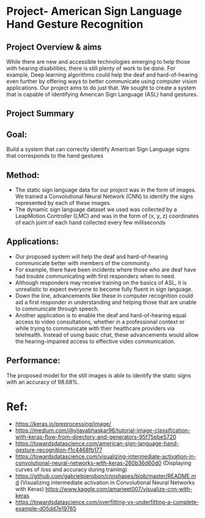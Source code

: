 # Project- American Sign Language Hand Gesture Recognition

## Project Overview & aims

While there are new and accessible technologies emerging to help those with hearing disabilities, there is still plenty of work to be done. For example, Deep learning algorithms could help the deaf and hard-of-hearing even further by offering ways to better communicate using computer vision applications. Our project aims to do just that.
We sought to create a system that is capable of identifying American Sign Language (ASL) hand gestures.

## Project Summary

## Goal:
Build a system that can correctly identify American Sign Language signs that corresponds to the hand gestures

## Method:
- The static sign language data for our project was in the form of images. We trained a Convolutional Neural Network (CNN) to identify the signs represented by each of these images.
- The dynamic sign language dataset we used was collected by a LeapMotion Controller (LMC) and was in the form of (x, y, z) coordinates of each joint of each hand collected every few milliseconds

## Applications:
- Our proposed system will help the deaf and hard-of-hearing communicate better with members of the community.
- For example, there have been incidents where those who are deaf have had trouble communicating with first responders when in need.
- Although responders may receive training on the basics of ASL, it is unrealistic to expect everyone to become fully fluent in sign language.
- Down the line, advancements like these in computer recognition could aid a first responder in understanding and helping those that are unable to communicate through speech.
- Another application is to enable the deaf and hard-of-hearing equal access to video consultations, whether in a professional context or while trying to communicate with their healthcare providers via telehealth. Instead of using basic chat, these advancements would allow the hearing-impaired access to effective video communication.

## Performance:
The proposed model for the still images is able to identify the static signs with an accuracy of 98.68%.

# Ref:
- https://keras.io/preprocessing/image/
- https://medium.com/@vijayabhaskar96/tutorial-image-classification-with-keras-flow-from-directory-and-generators-95f75ebe5720
- https://towardsdatascience.com/american-sign-language-hand-gesture-recognition-f1c4468fb177
- https://towardsdatascience.com/visualizing-intermediate-activation-in-convolutional-neural-networks-with-keras-260b36d60d0 (Displaying curves of loss and accuracy during training)
- https://github.com/gabrielpierobon/cnnshapes/blob/master/README.md (Visualizing intermediate activation in Convolutional Neural Networks with Keras) https://www.kaggle.com/amarjeet007/visualize-cnn-with-keras
- https://towardsdatascience.com/overfitting-vs-underfitting-a-complete-example-d05dd7e19765
